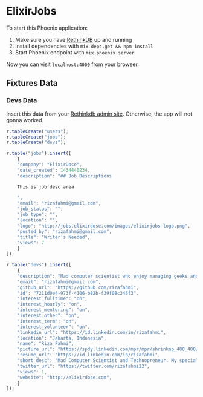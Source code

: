 # ElixirJobs

To start this Phoenix application:

1. Make sure you have [RethinkDB](http://rethinkdb.com) up and running
2. Install dependencies with `mix deps.get && npm install`
3. Start Phoenix endpoint with `mix phoenix.server`

Now you can visit [`localhost:4000`](http://localhost:4000) from your browser.


## Fixtures Data

### Devs Data

Insert this data from your [Rethinkdb admin site](http://localhost:8080). Otherwise, the app will not gonna worked.

```javascript
r.tableCreate("users");
r.tableCreate("jobs");
r.tableCreate("devs");

r.table("jobs").insert([
    {
    "company": "ElixirDose",
    "date_created": 1434440234,
    "description": "## Job Descriptions

    This is job desc area

    ",
    "email": "rizafahmi@gmail.com",
    "job_status": "",
    "job_type": "",
    "location": "",
    "logo": "http://jobs.elixirdose.com/images/elixirjobs-logo.png",
    "posted_by": "rizafahmi@gmail.com",
    "title": "Writer's Needed",
    "views": 7
    }
]);

r.table("devs").insert([
    {
    "description": "Mad computer scientist who enjoy managing geeks and developers since 2011, more than 10 years of successful experience in Programming Web Applications using PHP, Python and *Elixir*, iOS Applications using Obj-C and Android Applications using Java. Also have capabilities handling various databases such as PostgreSQL, MySQL, Mongodb, SQLite, CouchDB. My specialty is trying crazy ideas and getting them to work.",
    "email": "rizafahmi@gmail.com",
    "github_url": "https://github.com/rizafahmi",
    "id": "7211d0e4-973f-4106-b82b-f39f08c345f3",
    "interest_fulltime": "on",
    "interest_hourly": "on",
    "interest_mentoring": "on",
    "interest_other": "on",
    "interest_term": "on",
    "interest_volunteer": "on",
    "linkedin_url": "https://id.linkedin.com/in/rizafahmi",
    "location": "Jakarta, Indonesia",
    "name": "Riza Fahmi",
    "picture_url": "https://spdy.linkedin.com/mpr/mpr/shrinknp_400_400/p/4/000/16b/16d/0ea4677.jpg",
    "resume_url": "https://id.linkedin.com/in/rizafahmi",
    "short_desc": "Mad Computer Scientist and Technopreneur. My specialty is trying crazy ideas and getting them to work.",
    "twitter_url": "https://twitter.com/rizafahmi22",
    "views": 1,
    "website": "http://elixirdose.com",
    }
]);
```
